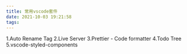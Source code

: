 ```yaml
---
title: 常用vscode套件
date: 2021-10-03 19:21:58
tags:
---
```


1.Auto Rename Tag
2.Live Server
3.Prettier - Code formatter
4.Todo Tree
5.vscode-styled-components
